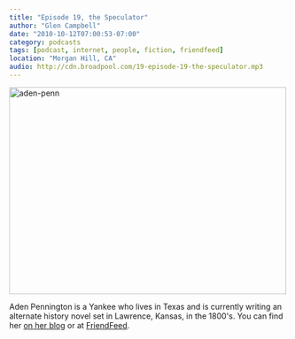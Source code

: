 ```yaml
---
title: "Episode 19, the Speculator"
author: "Glen Campbell"
date: "2010-10-12T07:00:53-07:00"
category: podcasts
tags: [podcast, internet, people, fiction, friendfeed]
location: "Morgan Hill, CA"
audio: http://cdn.broadpool.com/19-episode-19-the-speculator.mp3
---
```


<a href="http://www.flickr.com/photos/gecampbell/8585814209/" title="aden-penn by gecampbell, on Flickr"><img src="http://farm9.staticflickr.com/8252/8585814209_ba4688fcec.jpg" width="500" height="374" alt="aden-penn"></a>

Aden Pennington is a Yankee who lives in Texas and is currently writing an alternate history novel set in Lawrence, Kansas, in the 1800's. You can find her [on her blog](http://adenpenn.com) or at [FriendFeed](http://friendfeed.com/adenpenn).
